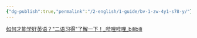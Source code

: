 ```yaml
---
{"dg-publish":true,"permalink":"/2-english/1-guide/bv-1-zw-4y1-s78-y/"}
---
```


[如何才能学好英语？"二语习得"了解一下！\_哔哩哔哩\_bilibili](https://www.bilibili.com/video/BV1ZW4y1S78Y/?vd_source=0e8d5a2d613f40b7bb080c0607a88b1e)
